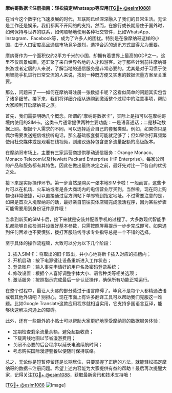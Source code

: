 **摩纳哥数据卡注册指南：轻松搞定Whatsapp等应用[[TG💪+ @esim1088](https://t.me/s/esim1088)]**

在当今这个数字化飞速发展的时代，互联网已经深深融入了我们的日常生活。无论是工作还是娱乐，我们都离不开网络的支持。然而，在旅行或长期居住于国外时，如何保持与世界的联系，如何顺畅地使用各种社交软件，比如WhatsApp、Instagram、Facebook等，成为了许多人的困扰。特别是在像摩纳哥这样的小国，由于人口密度高且通信市场竞争激烈，选择合适的通讯方式显得尤为重要。

摩纳哥作为一个面积仅约2平方千米的小国，却拥有着世界上最高的GDP之一。这里不仅风景如画，还汇聚了来自世界各地的人才和游客。对于那些计划前往摩纳哥旅游或者定居的人来说，了解当地的通信服务是非常必要的。尤其是对于习惯于使用智能手机进行日常交流的人来说，找到一种既方便又实惠的数据流量方案至关重要。

那么，问题来了——如何在摩纳哥注册一张数据卡呢？这看似简单的问题其实包含了诸多细节。接下来，我们将详细介绍从选购到激活整个过程中的注意事项，帮助大家顺利开启摩纳哥之旅。

首先，我们需要明确几个概念。所谓的“摩纳哥数据卡”，实际上是指可以在摩纳哥境内使用的SIM卡。这类卡片通常提供两种主要功能：一是语音通话；二是移动数据上网。根据个人需求的不同，可以选择适合自己的套餐类型。例如，如果你只是偶尔需要发送短信或接听电话，那么基础版套餐可能就足够了；但如果你打算频繁使用社交媒体或是观看在线视频，则建议选择包含更多流量配额的高级版本。

在摩纳哥市场上，主要有三家运营商提供移动通信服务：Orange Monaco、Monaco Telecom以及Hewlett Packard Enterprise (HP Enterprise)。每家公司的产品和服务都有其特色，因此在做出最终决定之前，最好先对比一下各自的优劣之处。

接下来是实际操作环节。第一步当然是购买一张本地SIM卡啦！一般而言，这些卡片可以在机场、火车站或者是各大商场内的电信营业厅买到。当然啦，现在网上购物也非常便捷，可以直接通过官方网站下单邮寄到指定地址。不过需要注意的是，如果是首次入境摩纳哥的话，最好亲自前往实体店铺完成激活程序，因为某些步骤可能需要用到身份证件原件哦！

当拿到新买的SIM卡后，接下来就是安装并配置手机的过程了。大多数现代智能手机都能够自动检测并设置好基本参数，只需按照屏幕提示一步步完成即可。如果遇到任何困难也不要慌张，拨打客服热线寻求专业指导总是一个不错的选择。

至于具体的操作流程嘛，大致可以分为以下几个阶段：

1. 插入SIM卡：将取出的旧卡取出，并小心地将新卡插入对应的插槽内；
2. 开机启动：按下电源键让设备重新进入工作状态；
3. 登录账户：输入事先申请好的用户名及密码登录系统；
4. 修改设置：根据个人喜好调整字体大小、语言种类等相关选项；
5. 激活服务：按照指示完成最后一步认证操作，确保所有功能正常运行。

在整个过程中，最让人头疼的部分莫过于语言障碍了。毕竟不是每个人都精通法语或者其他外语吧？别担心，现在市面上有许多翻译工具可以帮助我们克服这一难题。比如Google Translate这款应用程序就相当实用，它支持多国语言互译，能够快速解决沟通上的障碍。

此外，还有一些额外的小贴士可以帮助大家更好地享受摩纳哥的数据服务体验：

- 定期检查剩余流量余额，避免超额收费；
- 下载离线地图以节省漫游费用；
- 关闭不必要的后台程序以延长电池续航时间；
- 考虑购买国际漫游套餐以便随时保持联络。

总之，无论你是短暂停留还是长期居住，只要掌握了正确的方法，就能轻松搞定摩纳哥的数据卡注册问题。希望上述内容能为大家提供有益的帮助！最后再次提醒大家，记得关注[TG💪+ @esim1088](https://t.me/s/esim1088)，获取最新资讯和技术支持哦！

[[TG💪+ @esim1088](https://t.me/s/esim1088) ![Image](https://i.postimg.cc/4NQfJmqS/Snipaste-2025-05-13-00-14-12.png)]
